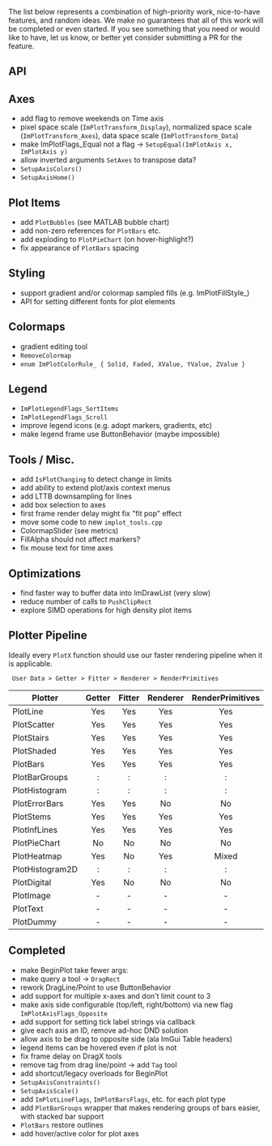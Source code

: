 The list below represents a combination of high-priority work, nice-to-have features, and random ideas. We make no guarantees that all of this work will be completed or even started. If you see something that you need or would like to have, let us know, or better yet consider submitting a PR for the feature.

## API

## Axes

- add flag to remove weekends on Time axis
- pixel space scale (`ImPlotTransform_Display`), normalized space scale (`ImPlotTransform_Axes`), data space scale (`ImPlotTransform_Data`)
- make ImPlotFlags_Equal not a flag -> `SetupEqual(ImPlotAxis x, ImPlotAxis y)`
- allow inverted arguments `SetAxes` to transpose data?
- `SetupAxisColors()`
- `SetupAxisHome()`

## Plot Items

- add `PlotBubbles` (see MATLAB bubble chart)
- add non-zero references for `PlotBars` etc.
- add exploding to `PlotPieChart` (on hover-highlight?)
- fix appearance of `PlotBars` spacing

## Styling

- support gradient and/or colormap sampled fills (e.g. ImPlotFillStyle_)
- API for setting different fonts for plot elements

## Colormaps

- gradient editing tool
- `RemoveColormap`
- `enum ImPlotColorRule_ { Solid, Faded, XValue, YValue, ZValue }`

## Legend

- `ImPlotLegendFlags_SortItems`
- `ImPlotLegendFlags_Scroll`
- improve legend icons (e.g. adopt markers, gradients, etc)
- make legend frame use ButtonBehavior (maybe impossible)

## Tools / Misc.

- add `IsPlotChanging` to detect change in limits
- add ability to extend plot/axis context menus
- add LTTB downsampling for lines
- add box selection to axes
- first frame render delay might fix "fit pop" effect
- move some code to new `implot_tools.cpp`
- ColormapSlider (see metrics)
- FillAlpha should not affect markers?
- fix mouse text for time axes

## Optimizations

- find faster way to buffer data into ImDrawList (very slow)
- reduce number of calls to `PushClipRect`
- explore SIMD operations for high density plot items

## Plotter Pipeline

Ideally every `PlotX` function should use our faster rendering pipeline when it is applicable.

` User Data > Getter > Fitter > Renderer > RenderPrimitives`

|Plotter|Getter|Fitter|Renderer|RenderPrimitives|
|---|:-:|:-:|:-:|:-:|
|PlotLine|Yes|Yes|Yes|Yes|
|PlotScatter|Yes|Yes|Yes|Yes|
|PlotStairs|Yes|Yes|Yes|Yes|
|PlotShaded|Yes|Yes|Yes|Yes|
|PlotBars|Yes|Yes|Yes|Yes|
|PlotBarGroups|:|:|:|:|
|PlotHistogram|:|:|:|:|
|PlotErrorBars|Yes|Yes|No|No|
|PlotStems|Yes|Yes|Yes|Yes|
|PlotInfLines|Yes|Yes|Yes|Yes|
|PlotPieChart|No|No|No|No|
|PlotHeatmap|Yes|No|Yes|Mixed|
|PlotHistogram2D|:|:|:|:|
|PlotDigital|Yes|No|No|No|
|PlotImage|-|-|-|-|
|PlotText|-|-|-|-|
|PlotDummy|-|-|-|-|

## Completed
- make BeginPlot take fewer args:
- make query a tool -> `DragRect`
- rework DragLine/Point to use ButtonBehavior
- add support for multiple x-axes and don't limit count to 3
- make axis side configurable (top/left, right/bottom) via new flag `ImPlotAxisFlags_Opposite`
- add support for setting tick label strings via callback
- give each axis an ID, remove ad-hoc DND solution
- allow axis to be drag to opposite side (ala ImGui Table headers)
- legend items can be hovered even if plot is not
- fix frame delay on DragX tools
- remove tag from drag line/point -> add `Tag` tool
- add shortcut/legacy overloads for BeginPlot
- `SetupAxisConstraints()`
- `SetupAxisScale()`
- add `ImPlotLineFlags`, `ImPlotBarsFlags`, etc. for each plot type
- add `PlotBarGroups` wrapper that makes rendering groups of bars easier, with stacked bar support
- `PlotBars` restore outlines
- add hover/active color for plot axes
